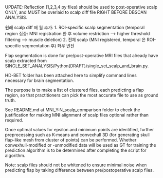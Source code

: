 UPDATE: Reflection (1,2,3,4 py files) should be used to post-operative scalp ONLY, and MUST be overlaid to scalp diff file RIGHT BEFORE DBSCAN ANALYSIS.

원래 scalp diff 에 뭘 추가: 
	1. ROI-specific scalp segmentation  (temporal region 집중: MNI registration 한
 	후 volume restriction --> higher threshold filtering --> muscle deletion)
	2. 전체 scalp (MNI registered, temporal 은 ROI-specific segmentation 후) 좌우 반전


Flap segmentation is done for pre/post-operative MRI files that already have scalp extracted from SINGLE_SET_ANALYSIS/Python(DRAFT)/single_set_scalp_and_brain.py.

HD-BET folder has been attached here to simplify command lines necessary for brain segmentation. 

The purpose is to make a list of clustered files, each predicting a flap region, so that practitioners can pick the most accurate file to use as ground truth.

See README.md at MNI_Y:N_scalp_comparison folder to check the justification for making MNI alignment of scalp files optional rather than required.

Once optimal values for epsilon and minimum points are identified, further preprocessing such as K-means and convexhull 3D (for generating skull flap-like mesh from cluster of points) can be performed. Whether convexhull-modified  or -unmodified data will be used as GT for training the prediction algorithm is to be determined after completing the script for algorithm. 

Note: scalp files should not be whitened to ensure minimal noise when predicting flap by taking difference between pre/postoperative scalp files.
